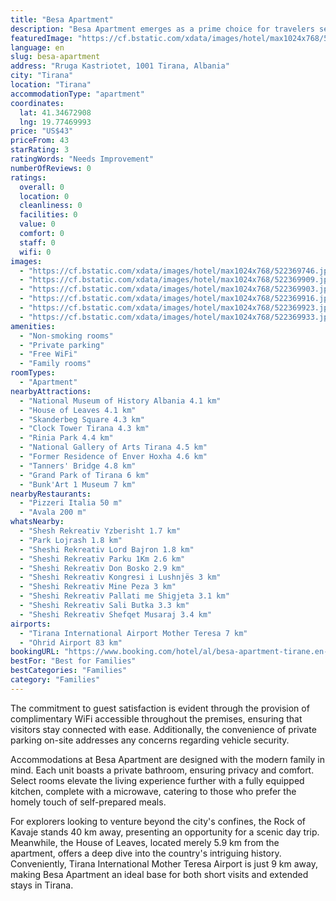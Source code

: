 ```yaml
---
title: "Besa Apartment"
description: "Besa Apartment emerges as a prime choice for travelers seeking comfort and convenience in Tirana."
featuredImage: "https://cf.bstatic.com/xdata/images/hotel/max1024x768/522369746.jpg?k=af57f983dfcbbd83c621cb6e2d7f49417445fb9f1c4e36091d3eda5fe069242c&o=&hp=1"
language: en
slug: besa-apartment
address: "Rruga Kastriotet, 1001 Tirana, Albania"
city: "Tirana"
location: "Tirana"
accommodationType: "apartment"
coordinates:
  lat: 41.34672908
  lng: 19.77469993
price: "US$43"
priceFrom: 43
starRating: 3
ratingWords: "Needs Improvement"
numberOfReviews: 0
ratings:
  overall: 0
  location: 0
  cleanliness: 0
  facilities: 0
  value: 0
  comfort: 0
  staff: 0
  wifi: 0
images:
  - "https://cf.bstatic.com/xdata/images/hotel/max1024x768/522369746.jpg?k=af57f983dfcbbd83c621cb6e2d7f49417445fb9f1c4e36091d3eda5fe069242c&o=&hp=1"
  - "https://cf.bstatic.com/xdata/images/hotel/max1024x768/522369909.jpg?k=c21cf99563c7fd18f98bc7f29abe3dfe79a06ebb9060c5b169f5e6cc55e627cc&o=&hp=1"
  - "https://cf.bstatic.com/xdata/images/hotel/max1024x768/522369903.jpg?k=3342c870d38979c46fefbf3ee810d32b089c7eda999a5178601782d5acff475e&o=&hp=1"
  - "https://cf.bstatic.com/xdata/images/hotel/max1024x768/522369916.jpg?k=5728b30e32c69fc0d2cf570c0dc228b55347fcd5ea3dce80836cad04eda64c96&o=&hp=1"
  - "https://cf.bstatic.com/xdata/images/hotel/max1024x768/522369923.jpg?k=0b67fd71544c7ec09220d0e8964f371d8a019ff3f5de705becfcac9955daa08a&o=&hp=1"
  - "https://cf.bstatic.com/xdata/images/hotel/max1024x768/522369933.jpg?k=f138b099dfe3de34786ae452cc32269149c18de2a83fcdb9c98ac1ba28e1d1d4&o=&hp=1"
amenities:
  - "Non-smoking rooms"
  - "Private parking"
  - "Free WiFi"
  - "Family rooms"
roomTypes:
  - "Apartment"
nearbyAttractions:
  - "National Museum of History Albania 4.1 km"
  - "House of Leaves 4.1 km"
  - "Skanderbeg Square 4.3 km"
  - "Clock Tower Tirana 4.3 km"
  - "Rinia Park 4.4 km"
  - "National Gallery of Arts Tirana 4.5 km"
  - "Former Residence of Enver Hoxha 4.6 km"
  - "Tanners' Bridge 4.8 km"
  - "Grand Park of Tirana 6 km"
  - "Bunk'Art 1 Museum 7 km"
nearbyRestaurants:
  - "Pizzeri Italia 50 m"
  - "Avala 200 m"
whatsNearby:
  - "Shesh Rekreativ Yzberisht 1.7 km"
  - "Park Lojrash 1.8 km"
  - "Sheshi Rekreativ Lord Bajron 1.8 km"
  - "Sheshi Rekreativ Parku 1Km 2.6 km"
  - "Sheshi Rekreativ Don Bosko 2.9 km"
  - "Sheshi Rekreativ Kongresi i Lushnjës 3 km"
  - "Sheshi Rekreativ Mine Peza 3 km"
  - "Sheshi Rekreativ Pallati me Shigjeta 3.1 km"
  - "Sheshi Rekreativ Sali Butka 3.3 km"
  - "Sheshi Rekreativ Shefqet Musaraj 3.4 km"
airports:
  - "Tirana International Airport Mother Teresa 7 km"
  - "Ohrid Airport 83 km"
bookingURL: "https://www.booking.com/hotel/al/besa-apartment-tirane.en-gb.html?aid=8035640"
bestFor: "Best for Families"
bestCategories: "Families"
category: "Families"
---
```


The commitment to guest satisfaction is evident through the provision of complimentary WiFi accessible throughout the premises, ensuring that visitors stay connected with ease. Additionally, the convenience of private parking on-site addresses any concerns regarding vehicle security.

Accommodations at Besa Apartment are designed with the modern family in mind. Each unit boasts a private bathroom, ensuring privacy and comfort. Select rooms elevate the living experience further with a fully equipped kitchen, complete with a microwave, catering to those who prefer the homely touch of self-prepared meals.

For explorers looking to venture beyond the city's confines, the Rock of Kavaje stands 40 km away, presenting an opportunity for a scenic day trip. Meanwhile, the House of Leaves, located merely 5.9 km from the apartment, offers a deep dive into the country's intriguing history. Conveniently, Tirana International Mother Teresa Airport is just 9 km away, making Besa Apartment an ideal base for both short visits and extended stays in Tirana.